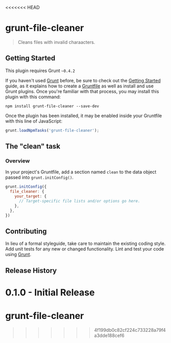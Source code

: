 <<<<<<< HEAD
# grunt-file-cleaner

> Cleans files with invalid charaacters.

## Getting Started
This plugin requires Grunt `~0.4.2`

If you haven't used [Grunt](http://gruntjs.com/) before, be sure to check out the [Getting Started](http://gruntjs.com/getting-started) guide, as it explains how to create a [Gruntfile](http://gruntjs.com/sample-gruntfile) as well as install and use Grunt plugins. Once you're familiar with that process, you may install this plugin with this command:

```shell
npm install grunt-file-cleaner --save-dev
```

Once the plugin has been installed, it may be enabled inside your Gruntfile with this line of JavaScript:

```js
grunt.loadNpmTasks('grunt-file-cleaner');
```

## The "clean" task

### Overview
In your project's Gruntfile, add a section named `clean` to the data object passed into `grunt.initConfig()`.

```js
grunt.initConfig({
  file_cleaner: {
    your_target: {
      // Target-specific file lists and/or options go here.
    },
  },
})
```

## Contributing
In lieu of a formal styleguide, take care to maintain the existing coding style. Add unit tests for any new or changed functionality. Lint and test your code using [Grunt](http://gruntjs.com/).

## Release History
0.1.0 - Initial Release
=======
grunt-file-cleaner
==================
>>>>>>> 4f199db0c82cf224c733228a79f4a3dde188cef6
